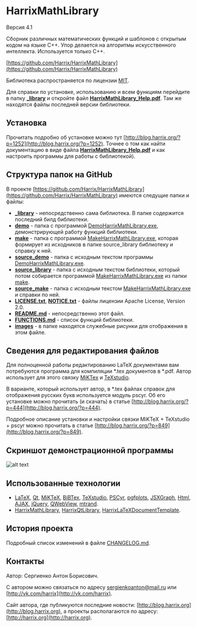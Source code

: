 HarrixMathLibrary
=================

Версия 4.1

Сборник различных математических функций и шаблонов с открытым кодом на языке C++. Упор делается на алгоритмы искусственного интеллекта. Используется только C++.

[https://github.com/Harrix/HarrixMathLibrary](https://github.com/Harrix/HarrixMathLibrary)

Библиотека распространяется по лицензии [MIT](https://github.com/Harrix/HarrixMathLibrary/blob/master/LICENSE).

Для справки по установке, использованию и всем функциям перейдите в папку [**_library**](https://github.com/Harrix/HarrixMathLibrary/blob/master/_library) и откройте файл [**HarrixMathLibrary_Help.pdf**](https://github.com/Harrix/HarrixMathLibrary/blob/master/_library/HarrixMathLibrary_Help.pdf). Там же находятся файлы последней версии библиотеки.

Установка
---------

Прочитать подробно об установке можно тут [http://blog.harrix.org/?p=1252](http://blog.harrix.org/?p=1252).
Точнее о том как найти документацию в виде файла [**HarrixMathLibrary_Help.pdf**](https://github.com/Harrix/HarrixMathLibrary/blob/master/_library/HarrixMathLibrary_Help.pdf) и как настроить программы для работы с библиотекой).

Структура папок на GitHub
-------------------------

В проекте [https://github.com/Harrix/HarrixMathLibrary](https://github.com/Harrix/HarrixMathLibrary) имеются следущие папки и файлы:

 * [**_library**](https://github.com/Harrix/HarrixMathLibrary/blob/master/_library) - непосредственно сама библиотека. В папке содержится последний билд библиотеки.
 * [**demo**](https://github.com/Harrix/HarrixMathLibrary/blob/master/demo) - папка с программой [DemoHarrixMathLibrary.exe](https://github.com/Harrix/HarrixMathLibrary/blob/master/demo/DemoHarrixMathLibrary.exe), демонстрирующей работу функций библиотеки.
 * [**make**](https://github.com/Harrix/HarrixMathLibrary/blob/master/make) - папка с программой [MakeHarrixMathLibrary.exe](https://github.com/Harrix/HarrixMathLibrary/blob/master/make/MakeHarrixMathLibrary.exe), которая формирует из исходников в папке source_library библиотеку и справку к ней.
 * [**source_demo**](https://github.com/Harrix/HarrixMathLibrary/blob/master/source_demo) - папка с исходным текстом программы [DemoHarrixMathLibrary.exe](https://github.com/Harrix/HarrixMathLibrary/blob/master/demo/DemoHarrixMathLibrary.exe).
 * [**source_library**](https://github.com/Harrix/HarrixMathLibrary/blob/master/source_library) - папка с исходным текстом библиотеки, который потом собирается программой [MakeHarrixMathLibrary.exe](https://github.com/Harrix/HarrixMathLibrary/blob/master/make/MakeHarrixMathLibrary.exe) из папки [make](https://github.com/Harrix/HarrixMathLibrary/blob/master/make).
 * [**source_make**](https://github.com/Harrix/HarrixMathLibrary/blob/master/source_make) - папка с исходным текстом [MakeHarrixMathLibrary.exe](https://github.com/Harrix/HarrixMathLibrary/blob/master/make/MakeHarrixMathLibrary.exe) и справки по ней.
 * [**LICENSE.txt**](https://github.com/Harrix/HarrixMathLibrary/blob/master/LICENSE.txt), [**NOTICE.txt**](https://github.com/Harrix/HarrixMathLibrary/blob/master/NOTICE.txt) - файлы лицензии Apache License, Version 2.0.
 * [**README.md**](https://github.com/Harrix/HarrixMathLibrary/blob/master/README.md) - непосредственно этот файл.
 * [**FUNCTIONS.md**](https://github.com/Harrix/HarrixMathLibrary/blob/master/FUNCTIONS.md) - список функций библиотеки.
 * [**images**](https://github.com/Harrix/HarrixMathLibrary/blob/master/images) - в папке находятся служебные рисунки для отображения в этом файле.
 
Сведения для редактирования файлов
----------------------------------

Для полноценной работы редактированию LaTeX документами вам потребуются программа для компиляции \*.tex документов в \*.pdf. Автор использует для этого связку [MiKTex](http://www.miktex.org/) и [TeXstudio](http://texstudio.sourceforge.net/). 

В варианте, который использует автор, в \*.tex файлах справок для отображения русских букв используется модуль pscyr. Об его установке можно прочитать (и скачать) в статье [http://blog.harrix.org/?p=444](http://blog.harrix.org/?p=444).

Подробное описание установки и настройки связки MiKTeX + TeXstudio + pscyr можно прочитать в статье [http://blog.harrix.org/?p=849](http://blog.harrix.org/?p=849).

Скриншот демонстрационной программы
------------------------------------

![alt text](https://raw.github.com/Harrix/HarrixMathLibrary/master/images/demo.png "Пример работы программы демонстрации")

Использованные технологии
-------------------------

- [LaTeX](http://ru.wikipedia.org/wiki/LaTeX), [Qt](http://qt-project.org/), [MiKTeX](http://miktex.org/), [BiBTex](http://ru.wikipedia.org/wiki/BibTeX), [TeXstudio](http://texstudio.sourceforge.net/), [PSCyr]([http://blog.harrix.org/?p=444](http://blog.harrix.org/?p=444)), [pgfplots](http://pgfplots.sourceforge.net/), [JSXGraph](https://github.com/jsxgraph/jsxgraph), [Html](http://ru.wikipedia.org/wiki/HTML), [AJAX](http://ru.wikipedia.org/wiki/AJAX), [jQuery](http://jquery.com/), [QWebView](http://qt-project.org/doc/qt-5/qwebview.html), [mtrand](http://www.bedaux.net/mtrand/).
- [HarrixMathLibrary](https://github.com/Harrix/HarrixMathLibrary), [HarrixQtLibrary](https://github.com/Harrix/HarrixQtLibrary), [HarrixLaTeXDocumentTemplate](https://github.com/Harrix/HarrixLaTeXDocumentTemplate).
 
История проекта
---------------

Подробный список изменений в файле [CHANGELOG.md](https://github.com/Harrix/HarrixMathLibrary/blob/master/CHANGELOG.md).

Контакты
--------

Автор: Сергиенко Антон Борисович.

С автором можно связаться по адресу [sergienkoanton@mail.ru](mailto:sergienkoanton@mail.ru) или  [http://vk.com/harrix](http://vk.com/harrix).

Сайт автора, где публикуются последние новости: [http://blog.harrix.org](http://blog.harrix.org), а проекты располагаются по адресу: [http://harrix.org](http://harrix.org).